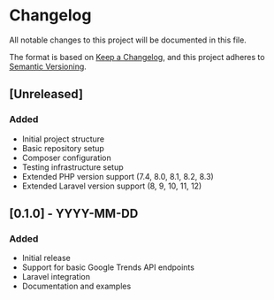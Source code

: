 # Changelog

All notable changes to this project will be documented in this file.

The format is based on [Keep a Changelog](https://keepachangelog.com/en/1.0.0/),
and this project adheres to [Semantic Versioning](https://semver.org/spec/v2.0.0.html).

## [Unreleased]

### Added
- Initial project structure
- Basic repository setup
- Composer configuration
- Testing infrastructure setup
- Extended PHP version support (7.4, 8.0, 8.1, 8.2, 8.3)
- Extended Laravel version support (8, 9, 10, 11, 12)

## [0.1.0] - YYYY-MM-DD

### Added
- Initial release
- Support for basic Google Trends API endpoints
- Laravel integration
- Documentation and examples 